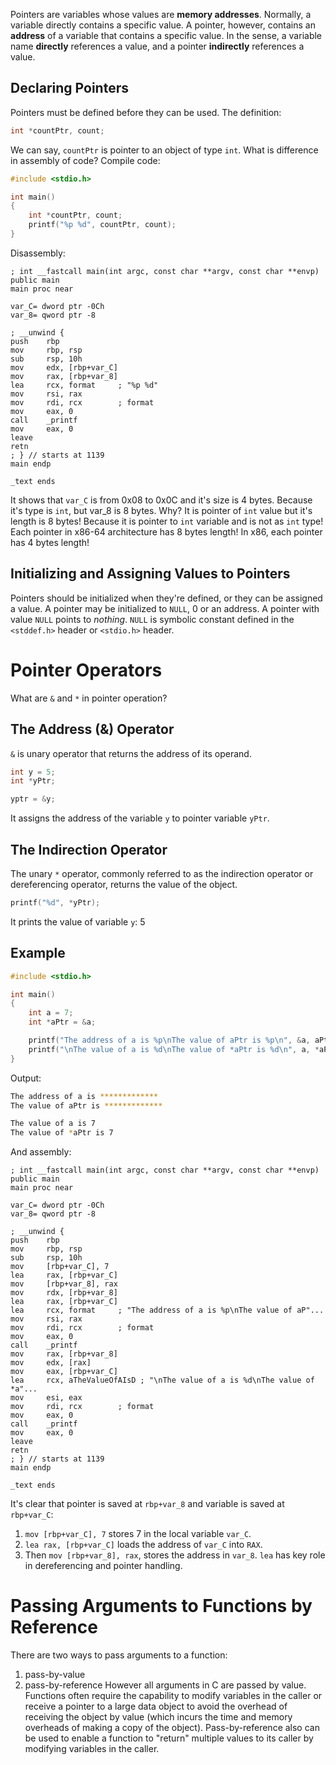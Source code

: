 Pointers are variables whose values are **memory addresses**. Normally, a variable directly contains a specific value. A pointer, however, contains an **address** of a variable that contains a specific value. In the sense, a variable name **directly** references a value, and a pointer **indirectly** references a value.
## Declaring Pointers
Pointers must be defined before they can be used. The definition:
```C
int *countPtr, count;
```
We can say, `countPtr` is pointer to an object of type `int`. What is difference in assembly of code?
Compile code:
```C
#include <stdio.h>

int main()
{
    int *countPtr, count;
    printf("%p %d", countPtr, count);
}
```
Disassembly:
```Assembly
; int __fastcall main(int argc, const char **argv, const char **envp)
public main
main proc near

var_C= dword ptr -0Ch
var_8= qword ptr -8

; __unwind {
push    rbp
mov     rbp, rsp
sub     rsp, 10h
mov     edx, [rbp+var_C]
mov     rax, [rbp+var_8]
lea     rcx, format     ; "%p %d"
mov     rsi, rax
mov     rdi, rcx        ; format
mov     eax, 0
call    _printf
mov     eax, 0
leave
retn
; } // starts at 1139
main endp

_text ends
```
It shows that `var_C` is from 0x08 to 0x0C and it's size is 4 bytes. Because it's type is `int`, but var_8 is 8 bytes. Why? It is pointer of `int` value but it's length is 8 bytes!
Because it is pointer to `int` variable and is not as `int` type! Each pointer in x86-64 architecture has 8 bytes length! In x86, each pointer has 4 bytes length!
## Initializing and Assigning Values to Pointers
Pointers should be initialized when they're defined, or they can be assigned a value. A pointer may be initialized to `NULL`, 0 or an address. A pointer with value `NULL` points to *nothing*. `NULL` is symbolic constant defined in the `<stddef.h>` header or `<stdio.h>` header. 

# Pointer Operators
What are `&` and `*` in pointer operation?
## The Address (&) Operator
`&` is unary operator that returns the address of its operand.
```C
int y = 5;
int *yPtr;

yptr = &y;
```
It assigns the address of the variable `y` to pointer variable `yPtr`.

## The Indirection Operator
The unary `*` operator, commonly referred to as the indirection operator or dereferencing operator, returns the value of the object.
```C
printf("%d", *yPtr);
```
It prints the value of variable `y`: 5
## Example
```C
#include <stdio.h>

int main()
{
    int a = 7;
    int *aPtr = &a;

    printf("The address of a is %p\nThe value of aPtr is %p\n", &a, aPtr);
    printf("\nThe value of a is %d\nThe value of *aPtr is %d\n", a, *aPtr);
}
```
Output:
```bash
The address of a is *************
The value of aPtr is *************

The value of a is 7
The value of *aPtr is 7
```
And assembly:
```Assembly
; int __fastcall main(int argc, const char **argv, const char **envp)
public main
main proc near

var_C= dword ptr -0Ch
var_8= qword ptr -8

; __unwind {
push    rbp
mov     rbp, rsp
sub     rsp, 10h
mov     [rbp+var_C], 7
lea     rax, [rbp+var_C]
mov     [rbp+var_8], rax
mov     rdx, [rbp+var_8]
lea     rax, [rbp+var_C]
lea     rcx, format     ; "The address of a is %p\nThe value of aP"...
mov     rsi, rax
mov     rdi, rcx        ; format
mov     eax, 0
call    _printf
mov     rax, [rbp+var_8]
mov     edx, [rax]
mov     eax, [rbp+var_C]
lea     rcx, aTheValueOfAIsD ; "\nThe value of a is %d\nThe value of *a"...
mov     esi, eax
mov     rdi, rcx        ; format
mov     eax, 0
call    _printf
mov     eax, 0
leave
retn
; } // starts at 1139
main endp

_text ends
```
It's clear that pointer is saved at `rbp+var_8` and variable is saved at `rbp+var_C`:
1. `mov [rbp+var_C], 7` stores 7 in the local variable `var_C`. 
2. `lea rax, [rbp+var_C]` loads the address of `var_C` into `RAX`. 
3. Then `mov [rbp+var_8], rax`, stores the address in `var_8`.
`lea` has key role in dereferencing and pointer handling. 

# Passing Arguments to Functions by Reference
There are two ways to pass arguments to a function:
1. pass-by-value
2. pass-by-reference
However all arguments in C are passed by value. Functions often require the capability to modify variables in the caller or receive a pointer to a large data object to avoid the overhead of receiving the object by value (which incurs the time and memory overheads of making a copy of the object).
Pass-by-reference also can be used to enable a function to "return" multiple values to its caller by modifying variables in the caller.
